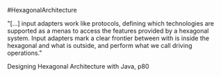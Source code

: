 #HexagonalArchitecture

"[...] input adapters work like protocols, defining which technologies are supported as a menas to access the features provided by a hexagonal system. Input adapters mark a clear frontier between with is inside the hexagonal and what is outside, and perform what we call driving operations."

Designing Hexagonal Architecture with Java, p80